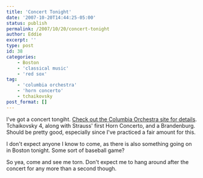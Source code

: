 ```yaml
---
title: 'Concert Tonight'
date: '2007-10-20T14:44:25-05:00'
status: publish
permalink: /2007/10/20/concert-tonight
author: Eddie
excerpt: ''
type: post
id: 38
categories:
    - Boston
    - 'classical music'
    - 'red sox'
tag:
    - 'columbia orchestra'
    - 'horn concerto'
    - tchaikovsky
post_format: []
---
```

I've got a concert tongiht. [Check out the Columbia Orchestra site for details](http://columbiaorchestra.org/). Tchaikovsky 4, along with Strauss' first Horn Concerto, and a Brandenburg. Should be pretty good, especially since I've practiced a fair amount for this.

I don't expect anyone I know to come, as there is also something going on in Boston tonight. Some sort of baseball game?

So yea, come and see me torn. Don't expect me to hang around after the concert for any more than a second though.